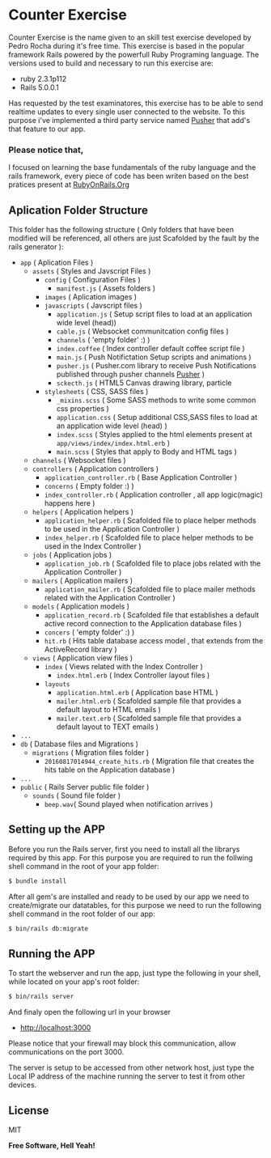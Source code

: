 # Counter Exercise

Counter Exercise is the name given to an skill test exercise developed by Pedro Rocha during it's free time.
This exercise is based in the popular framework Rails powered by the powerfull Ruby Programing language. The versions used to build and necessary to run this exercise are:

  - ruby 2.3.1p112
  - Rails 5.0.0.1

Has requested by the test examinatores, this exercise has to be able to send realtime updates to every single user connected to the website. To this purpose i've implemented a third party service named [Pusher][pusher] that add's that feature to our app.

### Please notice that,
I focused on learning the base fundamentals of the ruby language and the rails framework, every piece of code has been writen based on the best pratices present at [RubyOnRails.Org][rubyguides]


## Aplication Folder Structure

This folder has the following structure ( Only folders that have been modified will be referenced, all others are just Scafolded by the fault by the rails generator ):
  - `app` ( Aplication Files )
    -  `assets` ( Styles and Javscript Files ) 
        -  `config` ( Configuration Files ) 
            - `manifest.js` ( Assets folders )
        - `images` ( Aplication images )
        - `javascripts` ( Javscript files )
            - `application.js` ( Setup script files to load at an application wide level (head))
            - `cable.js` ( Websocket communitcation config files )   
            - `channels` ( 'empty folder' :) )
            - `index.coffee` ( Index controller default coffee script file )
            - `main.js` ( Push Notifictation Setup scripts and animations )
            - `pusher.js` ( Pusher.com library to receive Push Notifications published through pusher channels [Pusher][pusher] )
            - `sckecth.js` ( HTML5 Canvas drawing library, particle
        - `stylesheets` ( CSS, SASS files )
            - `_mixins.scss` ( Some SASS methods to write some common css properties )
            - `application.css` ( Setup additional CSS,SASS files to load at an application wide level (head) ) 
            - `index.scss` ( Styles applied to the html elements present at `app/views/index/index.html.erb` )
            - `main.scss` ( Styles that apply to Body and HTML tags )
    - `channels` ( Websocket files )
    - `controllers` ( Application controllers )
        - `application_controller.rb` ( Base Application Controller )
        - `concerns` ( Empty folder :) )
        - `index_controller.rb` ( Application controller , all app logic(magic) happens here  )  
    - `helpers` ( Application helpers )
        - `application_helper.rb` ( Scafolded file to place helper methods to be used in the Application Controller )
        - `index_helper.rb` ( Scafolded file to place helper methods to be used in the Index Controller )
    - `jobs` ( Application jobs )
        -  `application_job.rb`  ( Scafolded file to place jobs related with the Application Controller )
    - `mailers` ( Application mailers )
        -  `application_mailer.rb`  ( Scafolded file to place mailer methods related with the Application Controller )
    - `models` ( Application models )
        -  `application_record.rb`  ( Scafolded file that establishes a default active record connection to the Application database files )
        -  `concers` ( 'empty folder' :) )
        -  `hit.rb` ( Hits table database access model , that extends from the ActiveRecord library )
    - `views` ( Application view files )
        - `index` ( Views related with the Index Controller )
            - `index.html.erb` ( Index Controller layout files )
        - `layouts`
            - `application.html.erb` ( Application base HTML  )
            - `mailer.html.erb` ( Scafolded sample file that provides a default layout to HTML emails )
            - `mailer.text.erb` ( Scafolded sample file that provides a default layout to TEXT emails )
  - `...`
  - `db` ( Database files and Migrations )
    - `migrations` ( Migration files folder )
        -  `20160817014944_create_hits.rb` ( Migration file that creates the hits table on the Application database )
 - `...`
 - `public` ( Rails Server public file folder )
    - `sounds` ( Sound file folder )
        - `beep.wav`( Sound played when notification arrives )
  
## Setting up the APP
Before you run the Rails server, first you need to install all the librarys required by this app. For this purpose you are required to run the follwing shell command in the root of your app folder:

```sh
$ bundle install
```

After all gem's are installed and ready to be used by our app we need to create/migrate our datatables, for this purpose we need to run the following shell command in the root folder of our app:

```sh
$ bin/rails db:migrate
```

## Running the APP

To start the webserver and run the app, just type the following in your shell, while located on your app's root folder:

```sh
$ bin/rails server
```

And finaly open the following url in your browser

 - [http://localhost:3000][localhost]

Please notice that your firewall may block this communication, allow communications on the port 3000.

The server is setup to be accessed from other network host, just type the Local IP address of the machine running the server to test it from other devices.
 


License
----

MIT


**Free Software, Hell Yeah!**

[//]: # (These are reference links used in the body of this note and get stripped out when the markdown processor does its job. There is no need to format nicely because it shouldn't be seen. Thanks SO - http://stackoverflow.com/questions/4823468/store-comments-in-markdown-syntax)

   [pusher]: <https://pusher.com/>
   [rubyguides]: <http://guides.rubyonrails.org/>
   [localhost]: <http://localhost:3000>
   
   
